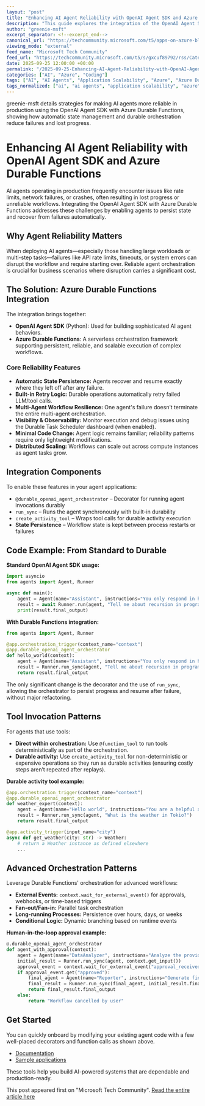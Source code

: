```yaml
---
layout: "post"
title: "Enhancing AI Agent Reliability with OpenAI Agent SDK and Azure Durable Functions"
description: "This guide explores the integration of the OpenAI Agent SDK with Azure Durable Functions, offering AI practitioners a practical approach to increasing agent reliability in production environments. It covers common failure scenarios, core benefits, integration components, and code examples for building resilient, stateful agent workflows using durable orchestration, including patterns for human-in-the-loop and scalable, distributed AI applications."
author: "greenie-msft"
excerpt_separator: <!--excerpt_end-->
canonical_url: "https://techcommunity.microsoft.com/t5/apps-on-azure-blog/openai-agent-sdk-integration-with-azure-durable-functions/ba-p/4453402"
viewing_mode: "external"
feed_name: "Microsoft Tech Community"
feed_url: "https://techcommunity.microsoft.com/t5/s/gxcuf89792/rss/Category?category.id=Azure"
date: 2025-09-25 12:00:00 +00:00
permalink: "/2025-09-25-Enhancing-AI-Agent-Reliability-with-OpenAI-Agent-SDK-and-Azure-Durable-Functions.html"
categories: ["AI", "Azure", "Coding"]
tags: ["AI", "AI Agents", "Application Scalability", "Azure", "Azure Durable Functions", "Azure Functions", "Cloud Automation", "Coding", "Community", "Durable Orchestration", "LLM Orchestration", "Observability", "OpenAI Agent SDK", "Python", "Resilient Systems", "Retry Policies", "Serverless", "State Persistence", "Stateful Workflows", "Workflow Reliability"]
tags_normalized: ["ai", "ai agents", "application scalability", "azure", "azure durable functions", "azure functions", "cloud automation", "coding", "community", "durable orchestration", "llm orchestration", "observability", "openai agent sdk", "python", "resilient systems", "retry policies", "serverless", "state persistence", "stateful workflows", "workflow reliability"]
---
```


greenie-msft details strategies for making AI agents more reliable in production using the OpenAI Agent SDK with Azure Durable Functions, showing how automatic state management and durable orchestration reduce failures and lost progress.<!--excerpt_end-->

# Enhancing AI Agent Reliability with OpenAI Agent SDK and Azure Durable Functions

AI agents operating in production frequently encounter issues like rate limits, network failures, or crashes, often resulting in lost progress or unreliable workflows. Integrating the OpenAI Agent SDK with Azure Durable Functions addresses these challenges by enabling agents to persist state and recover from failures automatically.

## Why Agent Reliability Matters

When deploying AI agents—especially those handling large workloads or multi-step tasks—failures like API rate limits, timeouts, or system errors can disrupt the workflow and require starting over. Reliable agent orchestration is crucial for business scenarios where disruption carries a significant cost.

## The Solution: Azure Durable Functions Integration

The integration brings together:

- **OpenAI Agent SDK** (Python): Used for building sophisticated AI agent behaviors.
- **Azure Durable Functions**: A serverless orchestration framework supporting persistent, reliable, and scalable execution of complex workflows.

### Core Reliability Features

- **Automatic State Persistence:** Agents recover and resume exactly where they left off after any failure.
- **Built-in Retry Logic:** Durable operations automatically retry failed LLM/tool calls.
- **Multi-Agent Workflow Resilience:** One agent's failure doesn’t terminate the entire multi-agent orchestration.
- **Visibility & Observability:** Monitor execution and debug issues using the Durable Task Scheduler dashboard (when enabled).
- **Minimal Code Change:** Agent logic remains familiar; reliability patterns require only lightweight modifications.
- **Distributed Scaling:** Workflows can scale out across compute instances as agent tasks grow.

## Integration Components

To enable these features in your agent applications:

- `@durable_openai_agent_orchestrator` – Decorator for running agent invocations durably
- `run_sync` – Runs the agent synchronously with built-in durability
- `create_activity_tool` – Wraps tool calls for durable activity execution
- **State Persistence** – Workflow state is kept between process restarts or failures

## Code Example: From Standard to Durable

**Standard OpenAI Agent SDK usage:**

```python
import asyncio
from agents import Agent, Runner

async def main():
    agent = Agent(name="Assistant", instructions="You only respond in haikus.")
    result = await Runner.run(agent, "Tell me about recursion in programming.")
    print(result.final_output)
```

**With Durable Functions integration:**

```python
from agents import Agent, Runner

@app.orchestration_trigger(context_name="context")
@app.durable_openai_agent_orchestrator
def hello_world(context):
    agent = Agent(name="Assistant", instructions="You only respond in haikus.")
    result = Runner.run_sync(agent, "Tell me about recursion in programming.")
    return result.final_output
```

The only significant change is the decorator and the use of `run_sync`, allowing the orchestrator to persist progress and resume after failure, without major refactoring.

## Tool Invocation Patterns

For agents that use tools:

- **Direct within orchestration:** Use `@function_tool` to run tools deterministically as part of the orchestration.
- **Durable activity:** Use `create_activity_tool` for non-deterministic or expensive operations so they run as durable activities (ensuring costly steps aren’t repeated after replays).

**Durable activity tool example:**

```python
@app.orchestration_trigger(context_name="context")
@app.durable_openai_agent_orchestrator
def weather_expert(context):
    agent = Agent(name="Hello world", instructions="You are a helpful agent.", tools=[context.create_activity_tool(get_weather)])
    result = Runner.run_sync(agent, "What is the weather in Tokio?")
    return result.final_output

@app.activity_trigger(input_name="city")
async def get_weather(city: str) -> Weather:
    # return a Weather instance as defined elsewhere
    ...
```

## Advanced Orchestration Patterns

Leverage Durable Functions' orchestration for advanced workflows:

- **External Events:** `context.wait_for_external_event()` for approvals, webhooks, or time-based triggers
- **Fan-out/Fan-in:** Parallel task orchestration
- **Long-running Processes:** Persistence over hours, days, or weeks
- **Conditional Logic:** Dynamic branching based on runtime events

**Human-in-the-loop approval example:**

```python
@.durable_openai_agent_orchestrator
def agent_with_approval(context):
    agent = Agent(name="DataAnalyzer", instructions="Analyze the provided dataset")
    initial_result = Runner.run_sync(agent, context.get_input())
    approval_event = context.wait_for_external_event("approval_received")
    if approval_event.get("approved"):
        final_agent = Agent(name="Reporter", instructions="Generate final report")
        final_result = Runner.run_sync(final_agent, initial_result.final_output)
        return final_result.final_output
    else:
        return "Workflow cancelled by user"
```

## Get Started

You can quickly onboard by modifying your existing agent code with a few well-placed decorators and function calls as shown above.

- [Documentation](https://aka.ms/openai-agents-with-reliability-docs)
- [Sample applications](https://aka.ms/openai-agents-with-reliability-samples)

These tools help you build AI-powered systems that are dependable and production-ready.

This post appeared first on "Microsoft Tech Community". [Read the entire article here](https://techcommunity.microsoft.com/t5/apps-on-azure-blog/openai-agent-sdk-integration-with-azure-durable-functions/ba-p/4453402)
